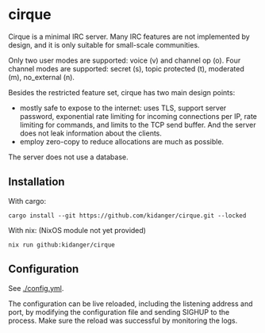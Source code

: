 # cirque

Cirque is a minimal IRC server. Many IRC features are not implemented by design, and it is only suitable for small-scale communities.

Only two user modes are supported: voice (v) and channel op (o). Four channel modes are supported: secret (s), topic protected (t), moderated (m), no_external (n).

Besides the restricted feature set, cirque has two main design points:

- mostly safe to expose to the internet: uses TLS, support server password, exponential rate limiting for incoming connections per IP, rate limiting for commands, and limits to the TCP send buffer. And the server does not leak information about the clients.
- employ zero-copy to reduce allocations are much as possible.

The server does not use a database.


## Installation

With cargo:
```
cargo install --git https://github.com/kidanger/cirque.git --locked
```

With nix: (NixOS module not yet provided)
```
nix run github:kidanger/cirque
```


## Configuration

See [./config.yml](./config.yml).

The configuration can be live reloaded, including the listening address and port, by modifying the configuration file and sending SIGHUP to the process. Make sure the reload was successful by monitoring the logs.
